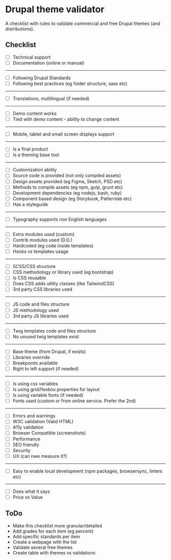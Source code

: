 # Drupal theme validator

A checklist with rules to validate commercial and free Drupal themes (and distributions).

## Checklist

- [ ] Technical support
- [ ] Documentation (online or manual)

 ---

- [ ] Following Drupal Standards
- [ ] Following best practices (eg folder structure, sass etc)

 ---

- [ ] Translations, multilingual (if needed)

 ---

- [ ] Demo content works
- [ ] Tied with demo content - ability to change content

 ---

- [ ] Mobile, tablet and small screen displays support

 ---

- [ ] Is a final product
- [ ] Is a theming base tool

 ---

- [ ] Customization ability
- [ ] Source code is provided (not only compiled assets)
- [ ] Design assets provided (eg Figma, Sketch, PSD etc)
- [ ] Methods to compile assets (eg npm, gulp, grunt etc)
- [ ] Development dependencies (eg nodejs, bash, ruby)
- [ ] Component based design (eg Storybook, Patternlab etc)
- [ ] Has a styleguide

---

- [ ] Typography supports non English languages

---

- [ ] Extra modules used (custom)
- [ ] Contrib modules used (D.O.)
- [ ] Hardcoded (eg code inside templates)
- [ ] Hooks vs templates usage

---

- [ ] SCSS/CSS structure
- [ ] CSS methodology or library used (eg bootstrap)
- [ ] Is CSS reusable
- [ ] Does CSS adds utility classes (like TailwindCSS)
- [ ] 3rd party CSS libraries used

---

- [ ] JS code and files structure
- [ ] JS methodology used
- [ ] 3rd party JS libraries used

---

- [ ] Twig templates code and files structure
- [ ] No unused twig templates exist

---

- [ ] Base theme (from Drupal, if exists)
- [ ] Libraries override
- [ ] Breakpoints available
- [ ] Right to left support (if needed)

 ---

- [ ] Is using css variables
- [ ] Is using grid/flexbox properties for layout
- [ ] Is using variable fonts (if needed)
- [ ] Fonts used (custom or from online service. Prefer the 2nd)

---

- [ ] Errors and warnings
- [ ] W3C validation (Valid HTML)
- [ ] A11y validation
- [ ] Browser Compatible (screenshots)
- [ ] Performance
- [ ] SEO friendly
- [ ] Security
- [ ] UX (can nwe measure it?)

---

- [ ] Easy to enable local development (npm packages, browsersync, linters etc)

---

- [ ] Does what it says
- [ ] Price vs Value

## ToDo

- Make this checklist more granular/detailed
- Add grades for each item (eg percent)
- Add specific standards per item
- Create a webpage with the list
- Validate several free themes
- Create table with themes vs validations
